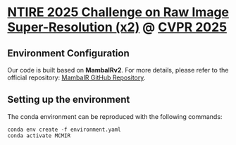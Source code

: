 # [NTIRE 2025 Challenge on Raw Image Super-Resolution (x2)](https://cvlai.net/ntire/2025/) @ [CVPR 2025](https://cvpr.thecvf.com/)

## Environment Configuration
Our code is built based on **MambaIRv2**. For more details, please refer to the official repository: [MambaIR GitHub Repository](https://github.com/csguoh/MambaIR).

## Setting up the environment
The conda environment can be reproduced with the following commands:
```
conda env create -f environment.yaml
conda activate MCMIR
```
